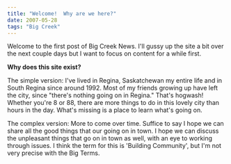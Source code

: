 ```yaml
---
title: "Welcome!  Why are we here?"
date: 2007-05-28
tags: "Big Creek"
---
```


Welcome to the first post of Big Creek News. I'll gussy up the site a bit over the next couple days but I want to focus on content for a while first.

**Why does this site exist?**

The simple version: I've lived in Regina, Saskatchewan my entire life and in South Regina since around 1992. Most of my friends growing up have left the city, since "there's nothing going on in Regina." That's hogwash! Whether you're 8 or 88, there are more things to do in this lovely city than hours in the day. What's missing is a place to learn what's going on.

The complex version: More to come over time. Suffice to say I hope we can share all the good things that our going on in town. I hope we can discuss the unpleasant things that go on in town as well, with an eye to working through issues. I think the term for this is 'Building Community', but I'm not very precise with the Big Terms.
